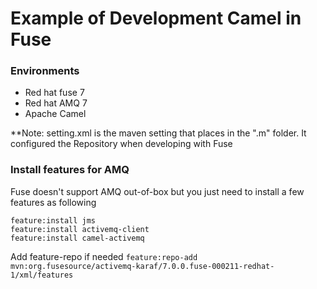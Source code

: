 # Example of Development Camel in Fuse

### Environments

* Red hat fuse 7
* Red hat AMQ 7
* Apache Camel

**Note: setting.xml is the maven setting that places in the ".m" folder. It configured the Repository when developing with Fuse

### Install features for AMQ
Fuse doesn't support AMQ out-of-box but you just need to install a few features as following 

```
feature:install jms
feature:install activemq-client
feature:install camel-activemq
```

Add feature-repo if needed
```feature:repo-add mvn:org.fusesource/activemq-karaf/7.0.0.fuse-000211-redhat-1/xml/features```
